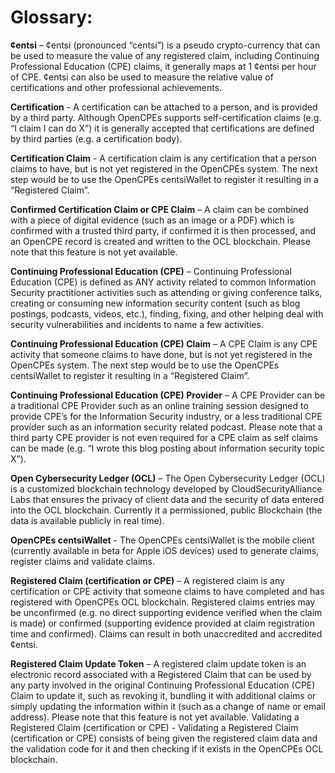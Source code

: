 # Glossary:

**¢entsi** – ¢entsi (pronounced “centsi”) is a pseudo crypto-currency that can be used to measure the value of any registered claim, including Continuing Professional Education (CPE) claims, it generally maps at 1 ¢entsi per hour of CPE. ¢entsi can also be used to measure the relative value of certifications and other professional achievements.

**Certification** - A certification can be attached to a person, and is provided by a third party. Although OpenCPEs supports self-certification claims (e.g. “I claim I can do X”) it is generally accepted that certifications are defined by third parties (e.g. a certification body).

**Certification Claim** - A certification claim is any certification that a person claims to have, but is not yet registered in the OpenCPEs system. The next step would be to use the OpenCPEs centsiWallet to register it resulting in a “Registered Claim”.

**Confirmed Certification Claim or CPE Claim** – A claim can be combined with a piece of digital evidence (such as an image or a PDF) which is confirmed with a trusted third party, if confirmed it is then processed, and an OpenCPE record is created and written to the OCL blockchain. Please note that this feature is not yet available.

**Continuing Professional Education (CPE)** – Continuing Professional Education (CPE) is defined as ANY activity related to common Information Security practitioner activities such as attending or giving conference talks, creating or consuming new information security content (such as blog postings, podcasts, videos, etc.), finding, fixing, and other helping deal with security vulnerabilities and incidents to name a few activities.

**Continuing Professional Education (CPE) Claim** – A CPE Claim is any CPE activity that someone claims to have done, but is not yet registered in the OpenCPEs system. The next step would be to use the OpenCPEs centsiWallet to register it resulting in a “Registered Claim”.

**Continuing Professional Education (CPE) Provider** – A CPE Provider can be a traditional CPE Provider such as an online training session designed to provide CPE’s for the Information Security industry, or a less traditional CPE provider such as an information security related podcast. Please note that a third party CPE provider is not even required for a CPE claim as self claims can be made (e.g. “I wrote this blog posting about information security topic X”).

**Open Cybersecurity Ledger (OCL)** – The Open Cybersecurity Ledger (OCL) is a customized blockchain technology developed by CloudSecurityAlliance Labs that ensures the privacy of client data and the security of data entered into the OCL blockchain. Currently it a permissioned, public Blockchain (the data is available publicly in real time).

**OpenCPEs centsiWallet** - The OpenCPEs centsiWallet is the mobile client (currently available in beta for Apple iOS devices) used to generate claims, register claims and validate claims.

**Registered Claim (certification or CPE)** – A registered claim is any certification or CPE activity that someone claims to have completed and has registered with OpenCPEs OCL blockchain. Registered claims entries may be unconfirmed (e.g. no direct supporting evidence verified when the claim is made) or confirmed (supporting evidence provided at claim registration time and confirmed). Claims can result in both unaccredited and accredited ¢entsi.

**Registered Claim Update Token** – A registered claim update token is an electronic record associated with a Registered Claim that can be used by any party involved in the original Continuing Professional Education (CPE) Claim to update it, such as revoking it, bundling it with additional claims or simply updating the information within it (such as a change of name or email address). Please note that this feature is not yet available.
Validating a Registered Claim (certification or CPE) - Validating a Registered Claim (certification or CPE) consists of being given the registered claim data and the validation code for it and then checking if it exists in the OpenCPEs OCL blockchain.
